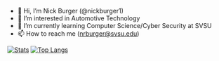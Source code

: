 - 👋 Hi, I’m Nick Burger (@nickburger1)
- 👀 I’m interested in Automotive Technology
- 🌱 I’m currently learning Computer Science/Cyber Security at SVSU
- 📫 How to reach me (nrburger@svsu.edu)

[![Stats](https://github-readme-stats.vercel.app/api?username=nickburger1&show_icons=true&theme=onedark)](https://github.com/anuraghazra/github-readme-stats)
[![Top Langs](https://github-readme-stats.vercel.app/api/top-langs/?username=nickburger1&layout=compact&show_icons=true&theme=onedark)](https://github.com/anuraghazra/github-readme-stats)
